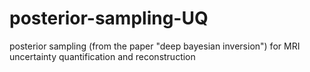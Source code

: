 # posterior-sampling-UQ
posterior sampling (from the paper "deep bayesian inversion") for MRI uncertainty quantification and reconstruction
